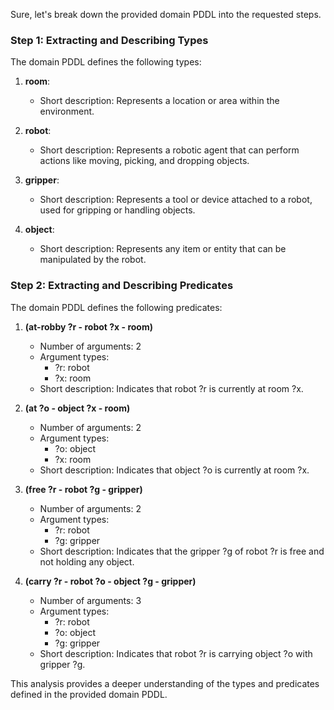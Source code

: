 Sure, let's break down the provided domain PDDL into the requested steps.

### Step 1: Extracting and Describing Types
The domain PDDL defines the following types:

1. **room**:
   - Short description: Represents a location or area within the environment.
   
2. **robot**:
   - Short description: Represents a robotic agent that can perform actions like moving, picking, and dropping objects.
   
3. **gripper**:
   - Short description: Represents a tool or device attached to a robot, used for gripping or handling objects.
   
4. **object**:
   - Short description: Represents any item or entity that can be manipulated by the robot.

### Step 2: Extracting and Describing Predicates
The domain PDDL defines the following predicates:

1. **(at-robby ?r - robot ?x - room)**
   - Number of arguments: 2
   - Argument types: 
     - ?r: robot
     - ?x: room
   - Short description: Indicates that robot ?r is currently at room ?x.
   
2. **(at ?o - object ?x - room)**
   - Number of arguments: 2
   - Argument types:
     - ?o: object
     - ?x: room
   - Short description: Indicates that object ?o is currently at room ?x.
   
3. **(free ?r - robot ?g - gripper)**
   - Number of arguments: 2
   - Argument types:
     - ?r: robot
     - ?g: gripper
   - Short description: Indicates that the gripper ?g of robot ?r is free and not holding any object.
   
4. **(carry ?r - robot ?o - object ?g - gripper)**
   - Number of arguments: 3
   - Argument types:
     - ?r: robot
     - ?o: object
     - ?g: gripper
   - Short description: Indicates that robot ?r is carrying object ?o with gripper ?g.

This analysis provides a deeper understanding of the types and predicates defined in the provided domain PDDL.